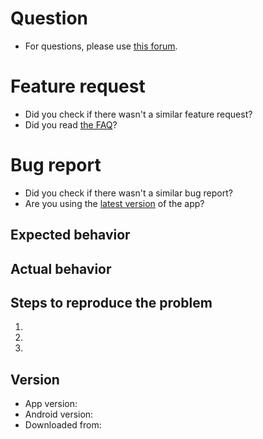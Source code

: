 # Question

* For questions, please use [this forum](https://forum.xda-developers.com/android/apps-games/source-email-t3824168).

# Feature request

* Did you check if there wasn't a similar feature request?
* Did you read [the FAQ](https://github.com/M66B/FairEmail/blob/master/FAQ.md)?

# Bug report

* Did you check if there wasn't a similar bug report?
* Are you using the [latest version](https://github.com/M66B/FairEmail/releases) of the app?

## Expected behavior


## Actual behavior


## Steps to reproduce the problem

1.
1.
1.

## Version

* App version:
* Android version:
* Downloaded from:
